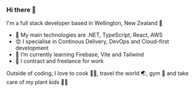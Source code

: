### Hi there 👋

I'm a full stack developer based in Wellington, New Zealand 🥝

- 🔭 My main technologies are .NET, TypeScript, React, AWS
- 😍 I specialise in Continous Delivery, DevOps and Cloud-first development 
- 🌱 I’m currently learning Firebase, Vite and Tailwind
- 💼 I contract and freelance for work

Outside of coding, I love to cook 👨‍🍳, travel the world 🌏, gym 💪 and take care of my plant kids 👨‍🌾
